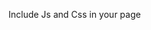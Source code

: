 Include Js and Css in your page 
<script src='javascript.js'></script>
<link rel='stylesheet' href='style.css' />
